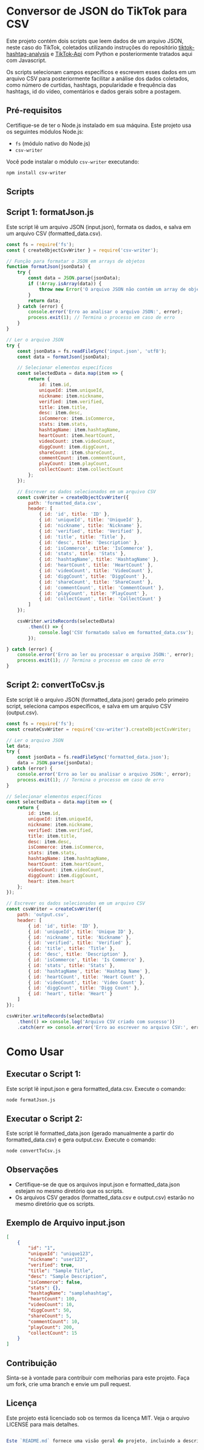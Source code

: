 # Conversor de JSON do TikTok para CSV

Este projeto contém dois scripts que leem dados de um arquivo JSON, neste caso do TikTok, coletados utilizando instruções do repositório [tiktok-hashtag-analysis](https://github.com/bellingcat/tiktok-hashtag-analysis) e [TikTok-Api](https://github.com/davidteather/TikTok-Api) com Python e posteriormente tratados aqui com Javascript.

Os scripts selecionam campos específicos e escrevem esses dados em um arquivo CSV para posteriormente facilitar a análise dos dados coletados, como número de curtidas, hashtags, popularidade e frequência das hashtags, id do vídeo, comentários e dados gerais sobre a postagem.

## Pré-requisitos

Certifique-se de ter o Node.js instalado em sua máquina. Este projeto usa os seguintes módulos Node.js:
- `fs` (módulo nativo do Node.js)
- `csv-writer`

Você pode instalar o módulo `csv-writer` executando:
```bash
npm install csv-writer
````
## Scripts

## Script 1: formatJson.js
Este script lê um arquivo JSON (input.json), formata os dados, e salva em um arquivo CSV (formatted_data.csv).

```javascript
const fs = require('fs');
const { createObjectCsvWriter } = require('csv-writer');

// Função para formatar o JSON em arrays de objetos
function formatJson(jsonData) {
    try {
        const data = JSON.parse(jsonData);
        if (!Array.isArray(data)) {
            throw new Error('O arquivo JSON não contém um array de objetos.');
        }
        return data;
    } catch (error) {
        console.error('Erro ao analisar o arquivo JSON:', error);
        process.exit(1); // Termina o processo em caso de erro
    }
}

// Ler o arquivo JSON
try {
    const jsonData = fs.readFileSync('input.json', 'utf8');
    const data = formatJson(jsonData);

    // Selecionar elementos específicos
    const selectedData = data.map(item => {
        return {
            id: item.id,
            uniqueId: item.uniqueId,
            nickname: item.nickname,
            verified: item.verified,
            title: item.title,
            desc: item.desc,
            isCommerce: item.isCommerce,
            stats: item.stats,
            hashtagName: item.hashtagName,
            heartCount: item.heartCount,
            videoCount: item.videoCount,
            diggCount: item.diggCount,
            shareCount: item.shareCount,
            commentCount: item.commentCount,
            playCount: item.playCount,
            collectCount: item.collectCount
        };
    });

    // Escrever os dados selecionados em um arquivo CSV
    const csvWriter = createObjectCsvWriter({
        path: 'formatted_data.csv',
        header: [
            { id: 'id', title: 'ID' },
            { id: 'uniqueId', title: 'UniqueId' },
            { id: 'nickname', title: 'Nickname' },
            { id: 'verified', title: 'Verified' },
            { id: 'title', title: 'Title' },
            { id: 'desc', title: 'Description' },
            { id: 'isCommerce', title: 'IsCommerce' },
            { id: 'stats', title: 'Stats' },
            { id: 'hashtagName', title: 'HashtagName' },
            { id: 'heartCount', title: 'HeartCount' },
            { id: 'videoCount', title: 'VideoCount' },
            { id: 'diggCount', title: 'DiggCount' },
            { id: 'shareCount', title: 'ShareCount' },
            { id: 'commentCount', title: 'CommentCount' },
            { id: 'playCount', title: 'PlayCount' },
            { id: 'collectCount', title: 'CollectCount' }
        ]
    });

    csvWriter.writeRecords(selectedData)
        .then(() => {
            console.log('CSV formatado salvo em formatted_data.csv');
        });

} catch (error) {
    console.error('Erro ao ler ou processar o arquivo JSON:', error);
    process.exit(1); // Termina o processo em caso de erro
}
````
## Script 2: convertToCsv.js

Este script lê o arquivo JSON (formatted_data.json) gerado pelo primeiro script, seleciona campos específicos, e salva em um arquivo CSV (output.csv).

```javascript
const fs = require('fs');
const createCsvWriter = require('csv-writer').createObjectCsvWriter;

// Ler o arquivo JSON
let data;
try {
    const jsonData = fs.readFileSync('formatted_data.json');
    data = JSON.parse(jsonData);
} catch (error) {
    console.error('Erro ao ler ou analisar o arquivo JSON:', error);
    process.exit(1); // Termina o processo em caso de erro
}

// Selecionar elementos específicos
const selectedData = data.map(item => {
    return {
        id: item.id,
        uniqueId: item.uniqueId,
        nickname: item.nickname,
        verified: item.verified,
        title: item.title,
        desc: item.desc,
        isCommerce: item.isCommerce,
        stats: item.stats,
        hashtagName: item.hashtagName,
        heartCount: item.heartCount,
        videoCount: item.videoCount,
        diggCount: item.diggCount,
        heart: item.heart
    };
});

// Escrever os dados selecionados em um arquivo CSV
const csvWriter = createCsvWriter({
    path: 'output.csv',
    header: [
        { id: 'id', title: 'ID' },
        { id: 'uniqueId', title: 'Unique ID' },
        { id: 'nickname', title: 'Nickname' },
        { id: 'verified', title: 'Verified' },
        { id: 'title', title: 'Title' },
        { id: 'desc', title: 'Description' },
        { id: 'isCommerce', title: 'Is Commerce' },
        { id: 'stats', title: 'Stats' },
        { id: 'hashtagName', title: 'Hashtag Name' },
        { id: 'heartCount', title: 'Heart Count' },
        { id: 'videoCount', title: 'Video Count' },
        { id: 'diggCount', title: 'Digg Count' },
        { id: 'heart', title: 'Heart' }
    ]
});

csvWriter.writeRecords(selectedData)
    .then(() => console.log('Arquivo CSV criado com sucesso'))
    .catch(err => console.error('Erro ao escrever no arquivo CSV:', err));
````

# Como Usar
## Executar o Script 1:

Este script lê input.json e gera formatted_data.csv.
Execute o comando:
```bash
node formatJson.js
````
## Executar o Script 2:

Este script lê formatted_data.json (gerado manualmente a partir do formatted_data.csv) e gera output.csv.
Execute o comando:
```bash
node convertToCsv.js
````
## Observações
- Certifique-se de que os arquivos input.json e formatted_data.json estejam no mesmo diretório que os scripts.
- Os arquivos CSV gerados (formatted_data.csv e output.csv) estarão no mesmo diretório que os scripts.
## Exemplo de Arquivo input.json
```json
[
    {
        "id": "1",
        "uniqueId": "unique123",
        "nickname": "user123",
        "verified": true,
        "title": "Sample Title",
        "desc": "Sample Description",
        "isCommerce": false,
        "stats": {},
        "hashtagName": "samplehashtag",
        "heartCount": 100,
        "videoCount": 10,
        "diggCount": 50,
        "shareCount": 5,
        "commentCount": 10,
        "playCount": 200,
        "collectCount": 15
    }
]
````
## Contribuição
Sinta-se à vontade para contribuir com melhorias para este projeto. Faça um fork, crie uma branch e envie um pull request.

## Licença
Este projeto está licenciado sob os termos da licença MIT. Veja o arquivo LICENSE para mais detalhes.
```javascript 

Este `README.md` fornece uma visão geral do projeto, incluindo a descrição dos scripts, como configurá-los, e como usá-los para converter JSON em CSV. Ele também inclui um exemplo de entrada JSON para ajudar os usuários a entender o formato esperado dos dados.
```